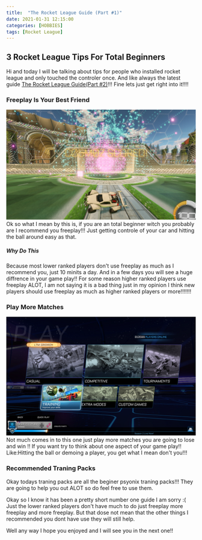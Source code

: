 ```yaml
---
title:  "The Rocket League Guide (Part #1)"
date: 2021-01-31 12:15:00
categories: [HOBBIES]
tags: [Rocket League]
---
```



## 3 Rocket League Tips For Total Beginners

Hi and today I will be talking about tips for people who installed rocket league and only touched the controler once.
And like always the latest guide [The Rocket League Guide(Part #2)](https://adrianrubio.org/posts/The_Rocket_League_Guide_part_2/)!!!
Fine lets just get right into it!!!!

### Freeplay Is Your Best Friend
![My camera settings](/assets/img/adrian-free-play.png)
Ok so what I mean by this is, if you are an total beginner witch you probably are I recommend you freeplay!!! 
Just getting controle of your car and hitting the ball around easy as that.
##### Why Do This
Because most lower ranked players don't use freeplay as much as I recommend you, just 10 minits a day.
And in a few days you will see a huge diffrence in your game play!!
For some reason higher ranked players use freeplay ALOT, I am not saying it is a bad thing just in my opinion I think new players should use freeplay as much as higher ranked players or more!!!!!!!
 
### Play More Matches
![My camera settings](/assets/img/rocket-league-play.png)
Not much comes in to this one just play more matches you are going to lose and win !!
If you want try to think about one aspect of your game play!!
Like:Hitting the ball or demoing a player, you get what I mean don't you!!!

### Recommended Traning Packs
Okay todays traning packs are all the beginer psyonix traning packs!!!
They are going to help you out  ALOT so do feel free to use them.

Okay so I know it has been a pretty short number one guide I am sorry :(
Just the lower ranked players don't have much to do just freeplay more freeplay and more freeplay.
But that dose not mean that the other things I recommended you dont have use they will still help.

Well any way I hope you enjoyed and I will see you in the next one!!
